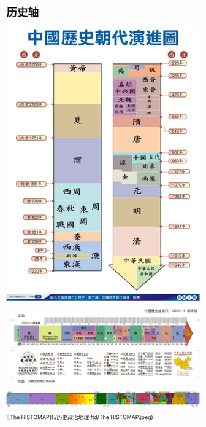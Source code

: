 # 历史轴

![中国历史朝代演进图](./历史政治地理.ftd/中国历史朝代演进图.jpeg)



![中国历史坐标尺](./历史政治地理.ftd/中国历史坐标尺.png)

![历史轴](./历史政治地理.ftd/历史轴.gif)



![The HISTOMAP](./历史政治地理.ftd/The HISTOMAP.jpeg)